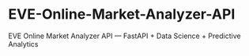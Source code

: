 # EVE-Online-Market-Analyzer-API
EVE Online Market Analyzer API — FastAPI + Data Science + Predictive Analytics
